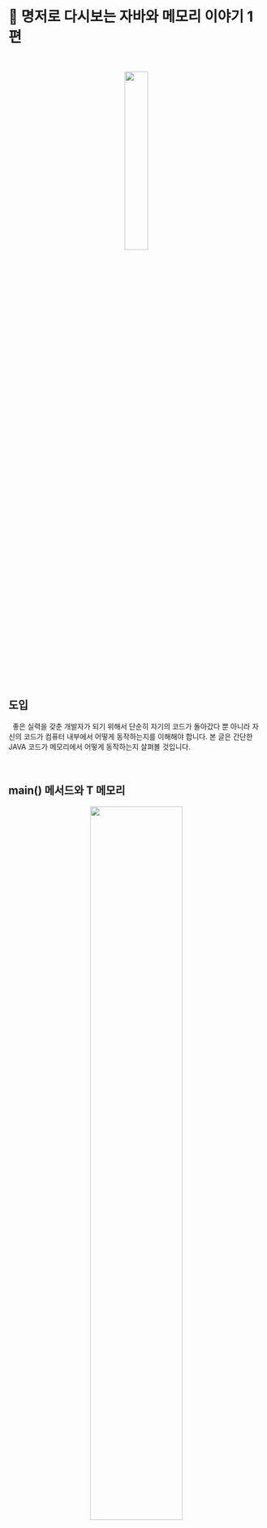 # 📘 명저로 다시보는 자바와 메모리 이야기 1편

<br>
<p align="center">
    <img src="https://github.com/KoEonYack/CovenantLAB-lecture-note/blob/master/img/logo.jpg?raw=true" width="30%" />
</p>
<br>

## 도입

&nbsp; 좋은 실력을 갖춘 개발자가 되기 위해서 단순히 자기의 코드가 돌아갔다 뿐 아니라 자신의 코드가 컴퓨터 내부에서 어떻게 동작하는지를 이해해야 합니다. 본 글은 간단한 JAVA 코드가 메모리에서 어떻게 동작하는지 살펴볼 것입니다. 

<br />

## main() 메서드와 T 메모리

<p align="center">
    <img src="https://github.com/KoEonYack/PracticeCoding/blob/master/Article/JAVA/%EB%AA%85%EC%A0%80%EB%A1%9C%EB%8B%A4%EC%8B%9C%EB%B3%B4%EB%8A%94_%EC%9E%90%EB%B0%94%EC%99%80_%EB%A9%94%EB%AA%A8%EB%A6%AC_1/img/2_04.PNG?raw=true" width="60%" />
</p>

<p>
- T메모리는 위와 같은 구조입니다. 
</p>

<br />
<br />
<p align="center">
    <img src="https://github.com/KoEonYack/PracticeCoding/blob/master/Article/JAVA/%EB%AA%85%EC%A0%80%EB%A1%9C%EB%8B%A4%EC%8B%9C%EB%B3%B4%EB%8A%94_%EC%9E%90%EB%B0%94%EC%99%80_%EB%A9%94%EB%AA%A8%EB%A6%AC_1/img/code_1_re.png?raw=true" width="60%" />
</p>

<p>
- JRE는 프로그램 안에 main() 메서드가 있는지 확인합니다. <br>
- main() 메서드르 확인하면 JRE는 프로그램 실행을 위한 사전 준비를 합니다.<br>
- JVM에 전원을 넣어서 부팅합니다.<br>
- JVM은 목적 파일을 받아서 목적 파일을 실행합니다.   
</p>

<br />
<br />
<p align="center">
    <img src="https://github.com/KoEonYack/PracticeCoding/blob/master/Article/JAVA/%EB%AA%85%EC%A0%80%EB%A1%9C%EB%8B%A4%EC%8B%9C%EB%B3%B4%EB%8A%94_%EC%9E%90%EB%B0%94%EC%99%80_%EB%A9%94%EB%AA%A8%EB%A6%AC_1/img/2_05.PNG?raw=true" width="60%" />
</p>

<p>
- 모든 자바 프로그램이 반드시 포함하는 패키지인 `java.lang` 패키지를 T 메모리의 스태틱 영역에 가져 놓습니다. 
</p>

<br />
<br />
<p align="center">
    <img src="https://github.com/KoEonYack/PracticeCoding/blob/master/Article/JAVA/%EB%AA%85%EC%A0%80%EB%A1%9C%EB%8B%A4%EC%8B%9C%EB%B3%B4%EB%8A%94_%EC%9E%90%EB%B0%94%EC%99%80_%EB%A9%94%EB%AA%A8%EB%A6%AC_1/img/2_06.PNG?raw=true" width="60%" />
</p>

<p>
- JAVM은 개발자가 작성한 모든 클래스와 임포트 패키지를 스태틱 영역에 가져다 놓습니다. <br/>
- 스태틱의 별명은 클래스들의 놀이터 라고 합니다. 
</p>


정리하면 다음과 같습니다.
```
main() 메서드가 실행되기 전 JVM에서 수행하는 전처리 작업들
- java.lang 패키지를 T 메모리의 스태틱 영역에 배치한다.
- imort 된 패키지를 T 메모리의 스태틱 영역에 배치한다.
- 프로그램 상의 모든 클래스를 T 메모리의 스태틱 영역에 배치한다. 
```

<br/>
<br/>
<p align="center">
    <img src="https://github.com/KoEonYack/PracticeCoding/blob/master/Article/JAVA/%EB%AA%85%EC%A0%80%EB%A1%9C%EB%8B%A4%EC%8B%9C%EB%B3%B4%EB%8A%94_%EC%9E%90%EB%B0%94%EC%99%80_%EB%A9%94%EB%AA%A8%EB%A6%AC_1/img/2_08.PNG?raw=true" width="60%" />
</p>

<p>
- main 메서드가 놀기 위해 스택 프레임이 스택영역에 할당됩니다. <br/>
- 여기에 메서드의 인자 args를 저장한 변수 공간을 스택 프레임의 맨 밑에 확보합니다. <br/>
- 이 다음에 `System.out.println("Hello OOP");` 구문이 실행됩니다. 이 때 T 메모리에 변화는 없습니다. 
</p>


<br/><br/>
<p align="center">
    <img src="https://github.com/KoEonYack/PracticeCoding/blob/master/Article/JAVA/%EB%AA%85%EC%A0%80%EB%A1%9C%EB%8B%A4%EC%8B%9C%EB%B3%B4%EB%8A%94_%EC%9E%90%EB%B0%94%EC%99%80_%EB%A9%94%EB%AA%A8%EB%A6%AC_1/img/2_10.PNG?raw=true" width="60%" />
</p>

<p>
- main 메모리의 닫는 중괄호를 만나게 되면 스택 프레임은 소멸합니다.  <br/>
- 이렇게 스택 프레임은 여는 중괄호를 만나면 스택 프레임이 생기며, 닫는 중괄호를 만나면 소멸합니다. <br/>
- main() 메서드가 끝나면 JRE는 JVM을 종료하고 JRE 자체도 운영체제 상의 메모리에서 사라집니다. 그러면 T 메모리도 운명을 다하고 사라집니다.
</p>


<br />


## 변수와 T 메모리


<p align="center">
    <img src="https://github.com/KoEonYack/PracticeCoding/blob/master/Article/JAVA/%EB%AA%85%EC%A0%80%EB%A1%9C%EB%8B%A4%EC%8B%9C%EB%B3%B4%EB%8A%94_%EC%9E%90%EB%B0%94%EC%99%80_%EB%A9%94%EB%AA%A8%EB%A6%AC_1/img/code_2_re.png?raw=true" width="60%" />
</p>


<p align="center">
    <img src="https://github.com/KoEonYack/PracticeCoding/blob/master/Article/JAVA/%EB%AA%85%EC%A0%80%EB%A1%9C%EB%8B%A4%EC%8B%9C%EB%B3%B4%EB%8A%94_%EC%9E%90%EB%B0%94%EC%99%80_%EB%A9%94%EB%AA%A8%EB%A6%AC_1/img/2_12.PNG?raw=true" width="60%" />
</p>

<p>
- 2번째 줄을 실행한 상황은 위와 같습니다. 이렇게 표현되는 이유는 `main() 메서드와 T 메모리` 에서 설명했습니다.
</p>

<br/><br/>
<p align="center">
    <img src="https://github.com/KoEonYack/PracticeCoding/blob/master/Article/JAVA/%EB%AA%85%EC%A0%80%EB%A1%9C%EB%8B%A4%EC%8B%9C%EB%B3%B4%EB%8A%94_%EC%9E%90%EB%B0%94%EC%99%80_%EB%A9%94%EB%AA%A8%EB%A6%AC_1/img/2_13.PNG?raw=true" width="60%" />
</p>

<p>
- ? 에는 알 수 없는 값이 들어가 있다는 뜻입니다.  <br/>
- 변수 i와 같이 선언만 하고 초기화를 하지 않은 상태에서 출력하려고 하면 자바 컴파일러(javac)는 "The local variable i may not have been initailized" 경고를 출력합니다. 
</p>

<br/><br/>
<p align="center">
    <img src="https://github.com/KoEonYack/PracticeCoding/blob/master/Article/JAVA/%EB%AA%85%EC%A0%80%EB%A1%9C%EB%8B%A4%EC%8B%9C%EB%B3%B4%EB%8A%94_%EC%9E%90%EB%B0%94%EC%99%80_%EB%A9%94%EB%AA%A8%EB%A6%AC_1/img/2_15.PNG?raw=true" width="60%" />
</p>

<p>
- 6번째 줄을 실행한 후 T 메모리의 상태는 위와 같습니다. 
</p>

<br />


## 블록 구분과 메모리: 블록 스택 프레임

<p align="center">
    <img src="https://github.com/KoEonYack/PracticeCoding/blob/master/Article/JAVA/%EB%AA%85%EC%A0%80%EB%A1%9C%EB%8B%A4%EC%8B%9C%EB%B3%B4%EB%8A%94_%EC%9E%90%EB%B0%94%EC%99%80_%EB%A9%94%EB%AA%A8%EB%A6%AC_1/img/code_3_re.png?raw=true" width="60%" />
</p>

<p align="center">
    <img src="https://github.com/KoEonYack/PracticeCoding/blob/master/Article/JAVA/%EB%AA%85%EC%A0%80%EB%A1%9C%EB%8B%A4%EC%8B%9C%EB%B3%B4%EB%8A%94_%EC%9E%90%EB%B0%94%EC%99%80_%EB%A9%94%EB%AA%A8%EB%A6%AC_1/img/2_20.PNG?raw=true" width="60%" />
</p>

<p>
 - `변수와 T 메모리` 에서 4번 라인까지 실행하면 T 메모리에 어떻게 저장되는지 설명하였습니다. <br/>
 - if문은 T 메모리에 어떻게 기록될까요? if 는 조건문에 따라 분기가 일어납니다. i 에 저장된 값이 10이므로 참인 블록의 스택 프레임이 만들어집니다.
</p>

<br/><br/>
<p align="center">
    <img src="https://github.com/KoEonYack/PracticeCoding/blob/master/Article/JAVA/%EB%AA%85%EC%A0%80%EB%A1%9C%EB%8B%A4%EC%8B%9C%EB%B3%B4%EB%8A%94_%EC%9E%90%EB%B0%94%EC%99%80_%EB%A9%94%EB%AA%A8%EB%A6%AC_1/img/2_23.PNG?raw=true" width="60%" />
</p>


<p>
- if 블록 중 참일 떄의 블록을 종료하는 닫는 중괄호를 만나면 if 블록 스택 프레임은 스택 영역에서 사라집니다.<br/>
- if 블록 스택 프레임 안에 상주하던 변수의 저장 공간도 사라집니다. <br/>
- 라인 20번의 주석을 해제하면 어떻게 될까요? 에러가 나올 것입니다. <br/>
- m은 if 블록 스택 프레임이 종료되며 사라졌습니다. main이라는 외부 스택 프레임에서 내부 변수 m에는 접근 할 수 없습니다.<br/>
- 다음 사실을 기억해 주세요. "외부 스택 프레임에서 내부 스택 프레임의 변수에 접근하는 것은 불가능하나 그 역은 가능하다."
</p>


<br />


## 메서드 호출과 메모리: 메서드 스택 프레임


<p align="center">
    <img src="https://github.com/KoEonYack/PracticeCoding/blob/master/Article/JAVA/%EB%AA%85%EC%A0%80%EB%A1%9C%EB%8B%A4%EC%8B%9C%EB%B3%B4%EB%8A%94_%EC%9E%90%EB%B0%94%EC%99%80_%EB%A9%94%EB%AA%A8%EB%A6%AC_1/img/code_4_re.png?raw=true" width="60%" />
</p>

<p align="center">
    <img src="https://github.com/KoEonYack/PracticeCoding/blob/master/Article/JAVA/%EB%AA%85%EC%A0%80%EB%A1%9C%EB%8B%A4%EC%8B%9C%EB%B3%B4%EB%8A%94_%EC%9E%90%EB%B0%94%EC%99%80_%EB%A9%94%EB%AA%A8%EB%A6%AC_1/img/2_29.PNG?raw=true" width="60%" />
</p>

<p>
- 6번째 줄: square() 메서드를 호출합니다. 제어의 흐름이 square() 메서드가 선언된 9번째 줄로 이동할 것입니다. <br/>
- 위의 그림은 12번째 줄의 실행을 마쳤을 때 T 메모리의 스탭샷입니다. <br/>
- 주목해야할 것은 main() 메서드가 가진 변수 k와 square() 메서드가 가진 변수 k가 이름은 같지만 실제로는 별도의 공간에 존재한다는 것입니다. 이것을 `Call by Value(값에 의한 호출)` 이라고 합니다. <br/>
- 따라서 square() 메서드 안의 변수에 어떠한 값을 변경하더라도 main() 메서드 안의 k 변수는 영향이 없습니다.
</p>

<br/><br/>
<p align="center">
    <img src="https://github.com/KoEonYack/PracticeCoding/blob/master/Article/JAVA/%EB%AA%85%EC%A0%80%EB%A1%9C%EB%8B%A4%EC%8B%9C%EB%B3%B4%EB%8A%94_%EC%9E%90%EB%B0%94%EC%99%80_%EB%A9%94%EB%AA%A8%EB%A6%AC_1/img/2_31.PNG?raw=true" width="60%" />
</p>

- 6번째 줄을 실행한 후 T 메모리 상태입니다.
  

<br />


## 전역 변수와 메모리

<p align="center">
    <img src="https://github.com/KoEonYack/PracticeCoding/blob/master/Article/JAVA/%EB%AA%85%EC%A0%80%EB%A1%9C%EB%8B%A4%EC%8B%9C%EB%B3%B4%EB%8A%94_%EC%9E%90%EB%B0%94%EC%99%80_%EB%A9%94%EB%AA%A8%EB%A6%AC_1/img/code_5_re.png?raw=true" width="60%" />
</p>

<p align="center">
    <img src="https://github.com/KoEonYack/PracticeCoding/blob/master/Article/JAVA/%EB%AA%85%EC%A0%80%EB%A1%9C%EB%8B%A4%EC%8B%9C%EB%B3%B4%EB%8A%94_%EC%9E%90%EB%B0%94%EC%99%80_%EB%A9%94%EB%AA%A8%EB%A6%AC_1/img/2_34.PNG?raw=true" width="60%" />
</p>

<p>
- share 변수에 static 키워드가 붙어 있습니다. <br>
- share 변수는 T 메모리의 스태틱 영역에 변수 공간이 할당됩니다. <br>
- 3번째 줄을 실행하면 T 메모리에 main() 메서드 스택 프레임이 만들어집니다.  <br>
- 이렇게 share 변수와 같은 변수를 전역 변수라고 합니다. <br>
- 전역 변수는 코드 어느 곳에서나 접근이 가능합니다. 여러 메서드들이 공유해서 사용한다고 해서 공유 변수라고도 합니다. <br>
- 그러나 프로젝트가 커져서 여러 메서드들이 전역 변수의 값을 변경하면 전역 변수에 어떤 값이 저장 되어 있는지 파악하기 쉽지 않습니다. <br>
- `Math.PI` 처럼 읽기 전용으로 값을 공유해서 전역 상수로 쓰는 것은 추천합니다. 
</p>


<br />


## 멀티 스레드 / 멀티 프로세스의 이해 

<p align="center">
    <img src="https://github.com/KoEonYack/PracticeCoding/blob/master/Article/JAVA/%EB%AA%85%EC%A0%80%EB%A1%9C%EB%8B%A4%EC%8B%9C%EB%B3%B4%EB%8A%94_%EC%9E%90%EB%B0%94%EC%99%80_%EB%A9%94%EB%AA%A8%EB%A6%AC_1/img/2_40.PNG?raw=true" width="60%" />
</p>

<br>

<p align="center">
    <img src="https://github.com/KoEonYack/PracticeCoding/blob/master/Article/JAVA/%EB%AA%85%EC%A0%80%EB%A1%9C%EB%8B%A4%EC%8B%9C%EB%B3%B4%EB%8A%94_%EC%9E%90%EB%B0%94%EC%99%80_%EB%A9%94%EB%AA%A8%EB%A6%AC_1/img/2_41.PNG?raw=true" width="60%" />
</p>

<p>
- 멀티 스레드의 T 메모리 모델은 스택 영역을 스레드 개수만큼 분할해서 쓰는 것입니다. <br/>
- 멀티 프로세스는 다수의 데이터 저장영역, 즉 다수의 T 메모리를 갖는 구조입니다.  <br/>
- 멀티 프로세스는 각 프로세스마다 각자의 T 메모리가 있고 각자 고유의 공간이므로 서로 참조할 수 없습니다.  <br/>
- 멀티 스레드는 하나의 T 메모리만 사용하는데 스택 영역만 분할해서 사용하는 구조입니다.  <br/>
- 멀티 프로세스는 하나의 프로세스가 다른 프로세스의 T 메모리 영역을 절대 침범 할 수 없는 메모리 안전한 구조이지만 메모리 사용량은 그 만큼 큽니다.  <br/>
- 멀티 스레드는 하나의 T 메모리 안에서 스택 영역만 분할한 것이기 떄문에 하나의 스레드에서 다른 스레드의 스택 영역에는 접근할 수 없지만 스태틱 영역과 힙 영역은 공유해서 사용하는 구조입니다. 따라서 멀티 프로세스 대비 메모리를 적게 사용할 수 있는 구조입니다.     
</p>

<br />
<br />
<br />
<br />

---------------
광고 꽝고~~~
